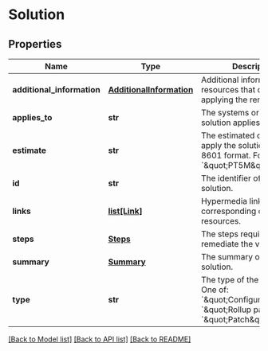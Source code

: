 # Solution

## Properties
Name | Type | Description | Notes
------------ | ------------- | ------------- | -------------
**additional_information** | [**AdditionalInformation**](AdditionalInformation.md) | Additional information or resources that can assist in applying the remediation. | [optional] 
**applies_to** | **str** | The systems or software the solution applies to. | [optional] 
**estimate** | **str** | The estimated duration to apply the solution, in ISO 8601 format. For example: &#x60;\&quot;PT5M\&quot;&#x60;. | [optional] 
**id** | **str** | The identifier of the solution. | [optional] 
**links** | [**list[Link]**](Link.md) | Hypermedia links to corresponding or related resources. | [optional] 
**steps** | [**Steps**](Steps.md) | The steps required to remediate the vulnerability. | [optional] 
**summary** | [**Summary**](Summary.md) | The summary of the solution. | [optional] 
**type** | **str** | The type of the solution. One of: &#x60;\&quot;Configuration\&quot;&#x60;, &#x60;\&quot;Rollup patch\&quot;&#x60;, &#x60;\&quot;Patch\&quot;&#x60; | [optional] 

[[Back to Model list]](../README.md#documentation-for-models) [[Back to API list]](../README.md#documentation-for-api-endpoints) [[Back to README]](../README.md)


